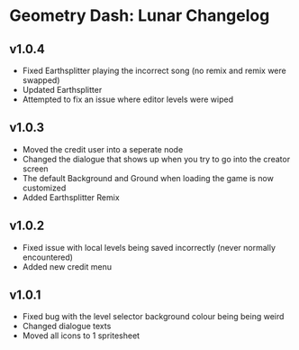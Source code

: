 # Geometry Dash: Lunar Changelog
## v1.0.4
- Fixed Earthsplitter playing the incorrect song (no remix and remix were swapped)
- Updated Earthsplitter
- Attempted to fix an issue where editor levels were wiped
## v1.0.3
- Moved the credit user into a seperate node
- Changed the dialogue that shows up when you try to go into the creator screen
- The default Background and Ground when loading the game is now customized
- Added Earthsplitter Remix
## v1.0.2
- Fixed issue with local levels being saved incorrectly (never normally encountered)
- Added new credit menu
## v1.0.1
- Fixed bug with the level selector background colour being being weird
- Changed dialogue texts
- Moved all icons to 1 spritesheet
